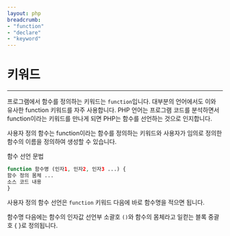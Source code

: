 ```yaml
---
layout: php
breadcrumb:
- "function"
- "declare"
- "keyword"
---
```


# 키워드
---
프로그램에서 함수를 정의하는 키워드는 `function`입니다. 대부분의 언어에서도 이와 유사한 function 키워드를 자주 사용합니다. PHP 언어는 프로그램 코드를 분석하면서 function이라는 키워드를 만나게 되면 PHP는 함수를 선언하는 것으로 인지합니다.  

사용자 정의 함수는 function이라는 함수를 정의하는 키워드와 사용자가 임의로 정의한 함수의 이름을 정의하여 생성할 수 있습니다.  

함수 선언 문법
```php
function 함수명 (인자1, 인자2, 인자3 ...) {
함수 정의 몸체 ... 
소스 코드 내용 
}
```

사용자 정의 함수 선언은 `function` 키워드 다음에 바로 함수명을 적으면 됩니다.  

함수명 다음에는 함수의 인자값 선언부 소괄호 `()`와 함수의 몸체라고 일컫는 블록 중괄호 { }로 정의됩니다.  

<br>